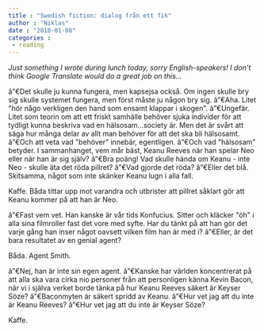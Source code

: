```yaml
---
title : "Swedish fiction: dialog från ett fik"
author : "Niklas"
date : "2010-01-08"
categories : 
 - reading
---
```


_Just something I wrote during lunch today, sorry English-speakers! I don't think Google Translate would do a great job on this..._

â”€Det skulle ju kunna fungera, men kapsejsa också. Om ingen skulle bry sig skulle systemet fungera, men först måste ju någon bry sig. â”€Aha. Litet "hör någo verkligen den hand som ensamt klappar i skogen". â”€Ungefär. Litet som teorin om att ett friskt samhälle behöver sjuka individer för att tydligt kunna beskriva vad en hälsosam...society är. Men det är svårt att säga hur många delar av allt man behöver för att det ska bli hälsosamt. â”€Och att veta vad "behöver" innebär, egentligen. â”€Och vad "hälsosam" betyder. I sammanhanget, vem mår bäst, Keanu Reeves när han spelar Neo eller när han är sig själv? â”€Bra poäng! Vad skulle hända om Keanu - inte Neo - skulle äta det röda pillret? â”€Vad gjorde det röda? â”€Eller det blå. Skitsamma, något som inte skänker Keanu lugn i alla fall.

Kaffe. Båda tittar upp mot varandra och utbrister att pillret såklart gör att Keanu kommer på att han är Neo.

â”€Fast vem vet. Han kanske är vår tids Konfucius. Sitter och kläcker "öh" i alla sina filmroller fast det vore med syfte. Har du tänkt på att han gör det varje gång han inser något oavsett vilken film han är med i? â”€Eller, är det bara resultatet av en genial agent?

Båda. Agent Smith.

â”€Nej, han är inte sin egen agent. â”€Kanske har världen koncentrerat på att alla ska vara cirka nio personer från att personligen känna Kevin Bacon, när vi i själva verket borde tänka på hur Keanu Reeves säkert är Keyser Söze? â”€Baconmyten är säkert spridd av Keanu. â”€Hur vet jag att du inte är Keanu Reeves? â”€Hur vet jag att du inte är Keyser Söze?

Kaffe.
